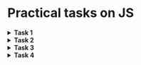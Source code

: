 # Practical tasks on JS

<details>
  <summary>
    <b>
      Task 1
    </b>
  </summary>
  <ul>
    <p>
      <li>
        Add to images that the user clicked on, the bordered class, the design of which contains a border and a
        shadow.
      </li>
    </p>
  </ul>
</details>

<details>
  <summary>
    <b>
      Task 2
    </b>
  </summary>
  <ul>
    <p>
      <li>
        Display mouse coordinates relative to the block at the moment of cursor movement inside the block.
      </li>
    </p>
  </ul>
</details>

<details>
  <summary>
    <b>
      Task 3
    </b>
  </summary>
  <ul>
    <p>
      <li>
        Four seconds after the page loads, show the modal window with the "accept" button.
      </li>
      <li>
        If the user has clicked the “accept” button - no longer show the modal window, otherwise show the modal window
        when the page is refreshed.
      </li>
    </p>
  </ul>
</details>

<details>
  <summary>
    <b>
      Task 4
    </b>
  </summary>
  <ul>
    <p>
      <li>
        Progress Bar must be filled for a certain time.
      </li>
      <li>
        The fill time is specified by the developer.
      </li>
    </p>
  </ul>
</details>